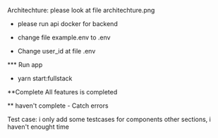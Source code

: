 Architechture: please look at file architechture.png

- please run api docker for  backend
- change file example.env to .env

- Change user_id at file .env

*** Run app

- yarn start:fullstack

**Complete
    All features is completed

** haven't complete
    - Catch errors 

Test case:
    i only add some testcases for components
    other sections, i haven't enought time


